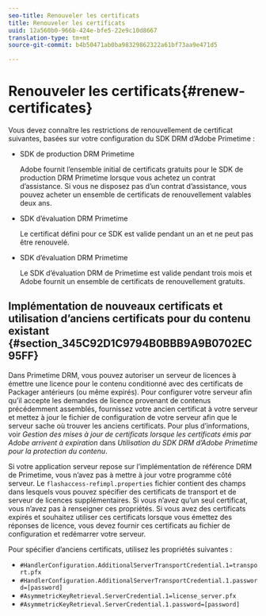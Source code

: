 ```yaml
---
seo-title: Renouveler les certificats
title: Renouveler les certificats
uuid: 12a560b0-966b-424e-bfe5-22e9c10d8667
translation-type: tm+mt
source-git-commit: b4b50471ab0ba98329862322a61bf73aa9e471d5

---
```



# Renouveler les certificats{#renew-certificates}

Vous devez connaître les restrictions de renouvellement de certificat suivantes, basées sur votre configuration du SDK DRM d’Adobe Primetime :

* SDK de production DRM Primetime

   Adobe fournit l’ensemble initial de certificats gratuits pour le SDK de production DRM Primetime lorsque vous achetez un contrat d’assistance. Si vous ne disposez pas d’un contrat d’assistance, vous pouvez acheter un ensemble de certificats de renouvellement valables deux ans.
* SDK d’évaluation DRM Primetime

   Le certificat défini pour ce SDK est valide pendant un an et ne peut pas être renouvelé.
* SDK d’évaluation DRM Primetime

   Le SDK d’évaluation DRM de Primetime est valide pendant trois mois et Adobe fournit un ensemble de certificats de renouvellement gratuits.

## Implémentation de nouveaux certificats et utilisation d’anciens certificats pour du contenu existant {#section_345C92D1C9794B0BBB9A9B0702EC95FF}

Dans Primetime DRM, vous pouvez autoriser un serveur de licences à émettre une licence pour le contenu conditionné avec des certificats de Packager antérieurs (ou même expirés). Pour configurer votre serveur afin qu’il accepte les demandes de licence provenant de contenus précédemment assemblés, fournissez votre ancien certificat à votre serveur et mettez à jour le fichier de configuration de votre serveur afin que le serveur sache où trouver les anciens certificats. Pour plus d’informations, voir *Gestion des mises à jour de certificats lorsque les certificats émis par Adobe arrivent à expiration* dans *Utilisation du SDK DRM d’Adobe Primetime pour la protection du contenu*.

Si votre application serveur repose sur l’implémentation de référence DRM de Primetime, vous n’avez pas à mettre à jour votre programme côté serveur. Le `flashaccess-refimpl.properties` fichier contient des champs dans lesquels vous pouvez spécifier des certificats de transport et de serveur de licences supplémentaires. Si vous n’avez qu’un seul certificat, vous n’avez pas à renseigner ces propriétés. Si vous avez des certificats expirés et souhaitez utiliser ces certificats lorsque vous émettez des réponses de licence, vous devez fournir ces certificats au fichier de configuration et redémarrer votre serveur.

Pour spécifier d’anciens certificats, utilisez les propriétés suivantes :

* `#HandlerConfiguration.AdditionalServerTransportCredential.1=transport.pfx`
* `#HandlerConfiguration.AdditionalServerTransportCredential.1.password=[password]`
* `#AsymmetricKeyRetrieval.ServerCredential.1=license_server.pfx`
* `#AsymmetricKeyRetrieval.ServerCredential.1.password=[password]`

